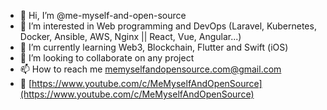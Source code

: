 - 👋 Hi, I’m @me-myself-and-open-source
- 👀 I’m interested in Web programming and DevOps (Laravel, Kubernetes, Docker, Ansible, AWS, Nginx || React, Vue, Angular...)
- 🌱 I’m currently learning Web3, Blockchain, Flutter and Swift (iOS)
- 💞️ I’m looking to collaborate on any project
- 📫 How to reach me memyselfandopensource.com@gmail.com
- 🎥 [https://www.youtube.com/c/MeMyselfAndOpenSource](https://www.youtube.com/c/MeMyselfAndOpenSource)
